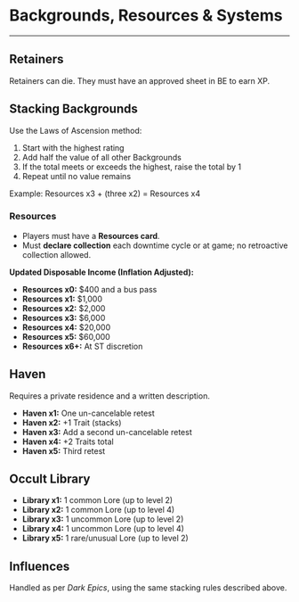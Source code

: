 # Backgrounds, Resources & Systems

-----

## Retainers

Retainers can die. They must have an approved sheet in BE to earn XP.

## Stacking Backgrounds
Use the Laws of Ascension method:

1. Start with the highest rating
2. Add half the value of all other Backgrounds
3. If the total meets or exceeds the highest, raise the total by 1
4. Repeat until no value remains

Example: Resources x3 + (three x2) = Resources x4

### Resources
- Players must have a **Resources card**.
- Must **declare collection** each downtime cycle or at game; no retroactive collection allowed.

**Updated Disposable Income (Inflation Adjusted):**

- **Resources x0:** $400 and a bus pass
- **Resources x1:** $1,000
- **Resources x2:** $2,000
- **Resources x3:** $6,000
- **Resources x4:** $20,000
- **Resources x5:** $60,000
- **Resources x6+:** At ST discretion

## Haven
Requires a private residence and a written description.

- **Haven x1:** One un-cancelable retest
- **Haven x2:** +1 Trait (stacks)
- **Haven x3:** Add a second un-cancelable retest
- **Haven x4:** +2 Traits total
- **Haven x5:** Third retest

## Occult Library

- **Library x1:** 1 common Lore (up to level 2)
- **Library x2:** 1 common Lore (up to level 4)
- **Library x3:** 1 uncommon Lore (up to level 2)
- **Library x4:** 1 uncommon Lore (up to level 4)
- **Library x5:** 1 rare/unusual Lore (up to level 2)

## Influences

Handled as per *Dark Epics*, using the same stacking rules described above.